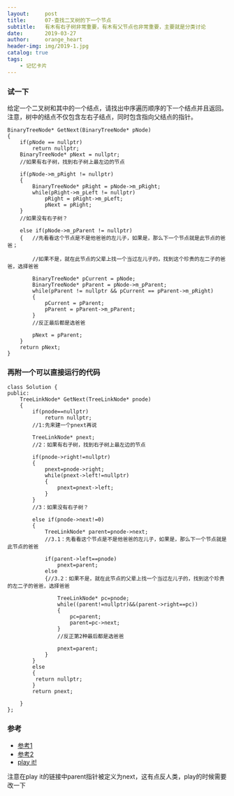 ```yaml
---
layout:     post
title:      07-查找二叉树的下一个节点
subtitle:   有木有右子树非常重要，有木有父节点也非常重要，主要就是分类讨论
date:       2019-03-27
author:     orange_heart
header-img: img/2019-1.jpg
catalog: true
tags:
    - 记忆卡片
---
```


### 试一下

给定一个二叉树和其中的一个结点，请找出中序遍历顺序的下一个结点并且返回。注意，树中的结点不仅包含左右子结点，同时包含指向父结点的指针。

```objc
BinaryTreeNode* GetNext(BinaryTreeNode* pNode)
{
    if(pNode == nullptr)
        return nullptr;
    BinaryTreeNode* pNext = nullptr;  
    //如果有右子树，找到右子树上最左边的节点
    
    if(pNode->m_pRight != nullptr)
    {
        BinaryTreeNode* pRight = pNode->m_pRight;
        while(pRight->m_pLeft != nullptr)
            pRight = pRight->m_pLeft;
            pNext = pRight;
    }  
    //如果没有右子树？
    
    else if(pNode->m_pParent != nullptr)
    {   //先看看这个节点是不是他爸爸的左儿子，如果是，那么下一个节点就是此节点的爸爸；
    
        //如果不是，就在此节点的父辈上找一个当过左儿子的，找到这个珍贵的左二子的爸爸，选择爸爸
        
        BinaryTreeNode* pCurrent = pNode;
        BinaryTreeNode* pParent = pNode->m_pParent;
        while(pParent != nullptr && pCurrent == pParent->m_pRight)
        {
            pCurrent = pParent;
            pParent = pParent->m_pParent;
        }  
        //反正最后都是选爸爸  
        
        pNext = pParent;
    }
    return pNext;
}
```

### 再附一个可以直接运行的代码

```objc
class Solution {
public:
    TreeLinkNode* GetNext(TreeLinkNode* pnode)
    {
        if(pnode==nullptr)
            return nullptr;  
        //1:先来建一个pnext再说
        
        TreeLinkNode* pnext;  
        //2：如果有右子树，找到右子树上最左边的节点
        
        if(pnode->right!=nullptr)
        {
            pnext=pnode->right;
            while(pnext->left!=nullptr)
            {
                pnext=pnext->left;
            }
        }  
        //3：如果没有右子树？
        
        else if(pnode->next!=0)
        {
            TreeLinkNode* parent=pnode->next;  
            //3.1：先看看这个节点是不是他爸爸的左儿子，如果是，那么下一个节点就是此节点的爸爸
            
            if(parent->left==pnode)
                pnext=parent;
            else
            {//3.2：如果不是，就在此节点的父辈上找一个当过左儿子的，找到这个珍贵的左二子的爸爸，选择爸爸
            
                TreeLinkNode* pc=pnode;
                while((parent!=nullptr)&&(parent->right==pc))
                {
                    pc=parent;
                    parent=pc->next;
                }  
                //反正第2种最后都是选爸爸 
                
                pnext=parent;
            }
        }
        else
        {
         return nullptr; 
        }
        return pnext;
        
    }
};
```



### 参考

- [参考1](https://github.com/zhedahht/CodingInterviewChinese2)
- [参考2](https://github.com/gatieme/CodingInterviews)
- [play it!](https://www.nowcoder.com/questionTerminal/9023a0c988684a53960365b889ceaf5e)

注意在play it的链接中parent指针被定义为next，这有点反人类，play的时候需要改一下
<!--stackedit_data:
eyJoaXN0b3J5IjpbMjA0NzQyMjkzMSwxNjk1ODM2MTEyXX0=
-->